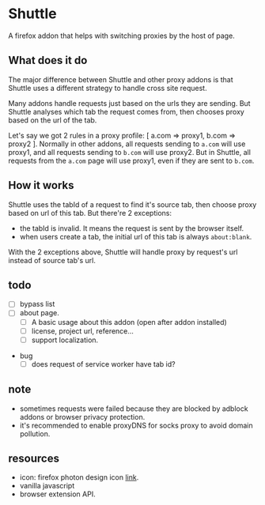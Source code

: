 # Shuttle

A firefox addon that helps with switching proxies by the host of page.

## What does it do

The major difference between Shuttle and other proxy addons is that Shuttle uses a different strategy to handle cross site request.

Many addons handle requests just based on the urls they are sending.
But Shuttle analyses which tab the request comes from, then chooses proxy based on the url of the tab.

Let's say we got 2 rules in a proxy profile: [ a.com => proxy1, b.com => proxy2 ].
Normally in other addons, all requests sending to `a.com` will use proxy1, and all requests sending to `b.com` will use proxy2.
But in Shuttle, all requests from the `a.com` page will use proxy1, even if they are sent to `b.com`.

## How it works

Shuttle uses the tabId of a request to find it's source tab, then choose proxy based on url of this tab.
But there're 2 exceptions:

- the tabId is invalid. It means the request is sent by the browser itself.
- when users create a tab, the initial url of this tab is always `about:blank`.

With the 2 exceptions above, Shuttle will handle proxy by request's url instead of source tab's url.

## todo

- [ ] bypass list
- [ ] about page.
  - [ ] A basic usage about this addon (open after addon installed)
  - [ ] license, project url, reference...
  - [ ] support localization.

- bug
  - [ ] does request of service worker have tab id?

## note

- sometimes requests were failed because they are blocked by adblock addons or browser privacy protection.
- it's recommended to enable proxyDNS for socks proxy to avoid domain pollution.

## resources

- icon: firefox photon design icon [link](https://design.firefox.com/icons/viewer/).
- vanilla javascript
- browser extension API.
